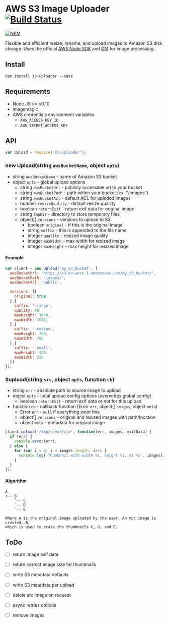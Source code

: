 AWS S3 Image Uploader [![Build Status](https://drone.io/github.com/Turistforeningen/node-s3-uploader/status.png)](https://drone.io/github.com/Turistforeningen/node-s3-uploader/latest)
=====================

[![NPM](https://nodei.co/npm/s3-uploader.png?downloads=true)](https://www.npmjs.org/package/s3-uploader)

Flexible and efficient resize, rename, and upload images to Amazon S3 disk
storage. Uses the official [AWS Node SDK](http://aws.amazon.com/sdkfornodejs/)
and [GM](https://github.com/aheckmann/gm) for image processing.

## Install

```
npm install s3-uploader --save
```

## Requirements

* Node.JS >= v0.10
* imagemagic
* AWS credentials environment variables
  * `AWS_ACCESS_KEY_ID`
  * `AWS_SECRET_ACCESS_KEY`

## API

```javascript
var Upload = require('s3-uploader');
```

### new Upload(string `awsBucketName`, object `opts`)

* string `awsBucketName` - name of Amazon S3 bucket
* object `opts` - global upload options
  * string `awsBucketUrl` - publicly accessible url to your bucket
  * string `awsBucketPath` - path within your bucket (ex. "/images")
  * string `awsBucketAcl` - default ACL for uploded images
  * number `resizeQuality` - default resize quallity
  * boolean `returnExif` - return exif data for original image
  * string `tmpDir` - directory to store temporary files
  * object[] `versions` - versions to upload to S3
    * boolean `original` - if this is the original image
    * string `suffix` - this is appended to the file name
    * integer `quality` - resized image quality
    * integer `maxWidth` - max width for resized image
    * integer `maxHeight` - max height for resized image

#### Example

```javascript
var client = new Upload('my_s3_bucket', {
  awsBucketUrl: 'https://s3-eu-west-1.amazonaws.com/my_s3_bucket/',
  awsBucketPath: 'images/',
  awsBucketAcl: 'public',

  versions: [{
    original: true
  },{
    suffix: '-large',
    quality: 80
    maxHeight: 1040,
    maxWidth: 1040,
  },{
    suffix: '-medium',
    maxHeight: 780,
    maxWidth: 780
  },{
    suffix: '-small',
    maxHeight: 320,
    maxWidth: 320
  }]
});
```

### #upload(string `src`, object `opts`, function `cb`)

* string `src` - absolute path to source image to upload
* object `opts` - local upload config options (overwrites global config)
  * boolean `returnExif` - return exif data or not for this upload
* function `cb` - callback function (Error `err`, object[] `images`, object `meta`)
  * Error `err` - `null` if everything went fine
  * object[] `versions` - original and resized images with path/location
  * object `meta` - metadata for original image


```javascript
client.upload('/tmp/some/file', function(err, images, exifData) {
  if (err) {
    console.error(err);
  } else {
    for (var i = 0; i < images.length; i++) {
      console.log('Thumbnail with width %i, height %i, at %s', images[i].width, images[i].height, images[i].url);
    }
  }
});
```

#### Algorithm

```
A
+-- B
    `-- C
    `-- D
    `-- E

Where A is the original image uploaded by the user. An mpc image is created, B,
which is used to crate the thumbnails C, D, and E.
```

## ToDo

* [ ] return image exif data
* [ ] return correct image size for thumbnails
* [ ] write S3 metadata defaults
* [ ] write S3 metadata per upload
* [ ] delete src image on request
* [ ] async retries options
* [ ] remove images

